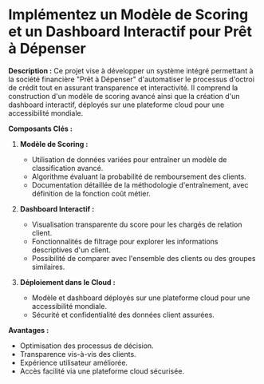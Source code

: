 # Implémentez un Modèle de Scoring et un Dashboard Interactif pour Prêt à Dépenser

**Description :**
Ce projet vise à développer un système intégré permettant à la société financière "Prêt à Dépenser" d'automatiser le processus d'octroi de crédit tout en assurant transparence et interactivité. Il comprend la construction d'un modèle de scoring avancé ainsi que la création d'un dashboard interactif, déployés sur une plateforme cloud pour une accessibilité mondiale.

**Composants Clés :**

1. **Modèle de Scoring :**
   - Utilisation de données variées pour entraîner un modèle de classification avancé.
   - Algorithme évaluant la probabilité de remboursement des clients.
   - Documentation détaillée de la méthodologie d'entraînement, avec définition de la fonction coût métier.

2. **Dashboard Interactif :**
   - Visualisation transparente du score pour les chargés de relation client.
   - Fonctionnalités de filtrage pour explorer les informations descriptives d'un client.
   - Possibilité de comparer avec l'ensemble des clients ou des groupes similaires.

3. **Déploiement dans le Cloud :**
   - Modèle et dashboard déployés sur une plateforme cloud pour une accessibilité mondiale.
   - Sécurité et confidentialité des données client assurées.

**Avantages :**

- Optimisation des processus de décision.
- Transparence vis-à-vis des clients.
- Expérience utilisateur améliorée.
- Accès facilité via une plateforme cloud sécurisée.
